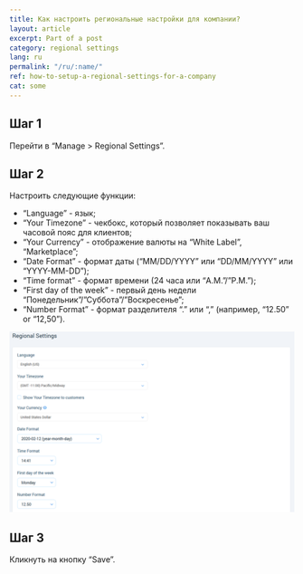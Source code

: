 ```yaml
---
title: Как настроить региональные настройки для компании?
layout: article
excerpt: Part of a post
category: regional settings
lang: ru
permalink: "/ru/:name/"
ref: how-to-setup-a-regional-settings-for-a-company
cat: some
---
```


## **Шаг 1**

Перейти в “Manage > Regional Settings”.

## **Шаг 2**

Настроить следующие функции:

- “Language” - язык;
- “Your Timezone” - чекбокс, который позволяет показывать ваш часовой пояс для клиентов;
- “Your Currency” - отображение валюты на “White Label”, “Marketplace”;
- “Date Format” - формат даты (“ММ/DD/YYYY” или “DD/MM/YYYY” или “YYYY-MM-DD”);
- “Time format” - формат времени (24 часа или  “A.M.”/”P.M.”);
- “First day of the week” - первый день недели “Понедельник”/”Суббота”/”Воскресенье”;
- “Number Format” -  формат разделителя “.” или “,” (например, “12.50” or “12,50”).

![How_to_setup_a_regional_settings_for_a_company1](/assets/images/how_to_setup_a_regional_settings_for_a_company1.png)

## **Шаг 3**

Кликнуть на кнопку “Save”.
